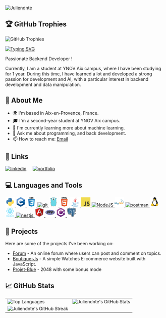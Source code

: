 <p> <img src="https://komarev.com/ghpvc/?username=Juliendnte&label=Profile%20views&color=60d697&style=flat" alt="Juliendnte" /> </p>

## 🏆 GitHub Trophies

<p>
  <img src="https://github-profile-trophy.vercel.app/?username=Juliendnte&theme=dark" alt="GitHub Trophies" />
</p>

[![Typing SVG](https://readme-typing-svg.demolab.com?font=Fira+Code&pause=500&width=435&lines=Hey+I'm+Julien+Welcome+to+my+Profile)](https://git.io/typing-svg)

Passionate Backend Developer !

Currently, I am a student at YNOV Aix campus, where I have been studying for <!--years_since-->1<!--years_since--> year. During this time, I have learned a lot and developed a strong passion for development and AI, with a particular interest in backend development and data manipulation.

## 🚀 About Me

- 🌍 I'm based in Aix-en-Provence, France.
- 🎓 I'm a second-year student at YNOV Aix campus.
- 🌱 I'm currently learning more about machine learning.
- 💬 Ask me about programming, and back development.
- 📫 How to reach me: [Email](mailto:julien.dante@ynov.com)

## 🔗 Links

<p>
  <a target="_blank" href="https://www.linkedin.com/in/julien-dante-783537260/"><img src="https://img.shields.io/badge/linkedin-%230077B5.svg?&style=for-the-badge&logo=linkedin&logoColor=white" alt="linkedin"/></a>&nbsp;&nbsp;&nbsp;&nbsp;
  <a target="_blank" href="https://juliendnte.github.io/Portfolio/"><img src="https://img.shields.io/badge/my_portfolio-CB4827?style=for-the-badge&logo=ko-fi&logoColor=white" alt="portfolio"/></a>&nbsp;&nbsp;&nbsp;&nbsp;
</p>

## 💻 Languages and Tools

<p>
  <a href="https://www.python.org/" target="_blank" rel="noreferrer"> <img src="https://raw.githubusercontent.com/devicons/devicon/master/icons/python/python-original.svg" alt="python" width="30" height="30"/> </a>
  <a href="https://www.w3schools.com/cpp/" target="_blank" rel="noreferrer"> <img src="https://raw.githubusercontent.com/devicons/devicon/master/icons/cplusplus/cplusplus-original.svg" alt="cplusplus" width="30" height="30"/> </a>
  <a href="https://www.w3schools.com/css/" target="_blank" rel="noreferrer"> <img src="https://raw.githubusercontent.com/devicons/devicon/master/icons/css3/css3-original-wordmark.svg" alt="css3" width="30" height="30"/> </a> 
  <a href="https://git-scm.com/" target="_blank" rel="noreferrer"> <img src="https://www.vectorlogo.zone/logos/git-scm/git-scm-icon.svg" alt="git" width="30" height="30"/> </a> 
  <a href="https://golang.org" target="_blank" rel="noreferrer"> <img src="https://raw.githubusercontent.com/devicons/devicon/master/icons/go/go-original.svg" alt="go" width="30" height="30"/> </a>
  <a href="https://www.w3.org/html/" target="_blank" rel="noreferrer"> <img src="https://raw.githubusercontent.com/devicons/devicon/master/icons/html5/html5-original-wordmark.svg" alt="html5" width="30" height="30"/> </a> 
  <a href="https://www.java.com" target="_blank" rel="noreferrer"> <img src="https://raw.githubusercontent.com/devicons/devicon/master/icons/java/java-original.svg" alt="java" width="30" height="30"/> </a>
  <a href="https://developer.mozilla.org/en-US/docs/Web/JavaScript" target="_blank" rel="noreferrer"> <img src="https://raw.githubusercontent.com/devicons/devicon/master/icons/javascript/javascript-original.svg" alt="javascript" width="30" height="30"/> </a> 
  <a href="https://nodejs.org" target="_blank" rel="noreferrer"> <img src="https://www.vectorlogo.zone/logos/nodejs/nodejs-icon.svg" alt="NodeJS" width="30" height="30"/> </a>
  <a href="https://www.mysql.com/" target="_blank" rel="noreferrer"> <img src="https://raw.githubusercontent.com/devicons/devicon/master/icons/mysql/mysql-original-wordmark.svg" alt="mysql" width="30" height="30"/> </a>
  <a href="https://postman.com" target="_blank" rel="noreferrer"> <img src="https://www.vectorlogo.zone/logos/getpostman/getpostman-icon.svg" alt="postman" width="30" height="30"/> </a>
  <a href="https://www.linux.org/" target="_blank" rel="noreferrer"> <img src="https://raw.githubusercontent.com/devicons/devicon/master/icons/linux/linux-original.svg" alt="linux" width="30" height="30"/> </a>
  <a href="https://reactjs.org/" target="_blank" rel="noreferrer"> <img src="https://raw.githubusercontent.com/devicons/devicon/master/icons/react/react-original-wordmark.svg" alt="react" width="30" height="30"/> </a>
  <a href="https://nestjs.com/" target="_blank" rel="noreferrer"> <img src="https://nestjs.com/logo-small-gradient.76616405.svg" alt="nestjs" width="30" height="30"/> </a>
  <a href="https://angular.io/" target="_blank" rel="noreferrer"> <img src="https://raw.githubusercontent.com/devicons/devicon/master/icons/angularjs/angularjs-original.svg" alt="angular" width="30" height="30"/> </a>
  <a href="https://www.php.net/" target="_blank" rel="noreferrer"> <img src="https://raw.githubusercontent.com/devicons/devicon/master/icons/php/php-original.svg" alt="php" width="30" height="30"/> </a>
  <a href="https://learn.microsoft.com/en-us/dotnet/csharp/" target="_blank" rel="noreferrer"> <img src="https://raw.githubusercontent.com/devicons/devicon/master/icons/csharp/csharp-original.svg" alt="csharp" width="30" height="30"/> </a>
  <a href="https://www.postgresql.org/" target="_blank" rel="noreferrer">  <img src="https://raw.githubusercontent.com/devicons/devicon/master/icons/postgresql/postgresql-original.svg" alt="PostgreSQL" width="30" height="30"/></a>
</p>

## 🌟 Projects

Here are some of the projects I've been working on:

- [Forum](https://github.com/Juliendnte/forum) - An online forum where users can post and comment on topics.
- [Boutique-Js](https://github.com/Juliendnte/Boutique-JS) - A simple Watches E-commerce website built with JavaScript.
- [Projet-Blue](https://projet-blue-2048.kantin-fagniart.fr/) - 2048 with some bonus mode

## 📈 GitHub Stats

<table>
  <tr>
    <td>
        <img src="https://github-readme-stats.vercel.app/api/top-langs/?username=Juliendnte&layout=compact&count_private=true&theme=dark" alt="Top Languages" />    
    </td>
    <td>
        <img src="https://github-readme-stats.vercel.app/api?username=Juliendnte&show_icons=true&count_private=true&theme=dark" alt="Juliendnte's GitHub Stats" />    
    </td>
  </tr>
  <tr>
    <td>
        <img src="https://github-readme-streak-stats.herokuapp.com/?user=Juliendnte&theme=dark" alt="Juliendnte's GitHub Streak" />    
    </td>
  </tr>
</table>
